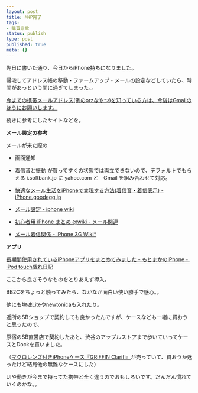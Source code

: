 ```yaml
---
layout: post
title: MNP完了
tags:
- 購買意欲
status: publish
type: post
published: true
meta: {}
---
```

先日に書いた通り、今日からiPhone持ちになりました。

帰宅してアドレス帳の移動・ファームアップ・メールの設定などしていたら、時間があっという間に過ぎてしまった。。

<u>今までの携帯メールアドレス(例のorzなやつ)を知っている方は、今後はGmailのほうにお願いします。
</u>

続きに参考にしたサイトなどを。

<!--more-->
<strong>メール設定の参考</strong>

メールが来た際の
- 画面通知
- 着信音と振動
が買ってすぐの状態では両立できないので、デフォルトでもらえる i.softbank.jp に yahoo.com と　Gmail を組み合わせて対応。

- <a href="http://iphone.goodegg.jp/archives/384">快適なメール生活をiPhoneで実現する方法(着信音・着信表示) - iPhone.goodegg.jp</a>
- <a href="http://www.iphooone.com/pukiwiki/index.php?%A5%E1%A1%BC%A5%EB%C0%DF%C4%EA">メール設定 - iphone wiki</a>
- <a href="http://www33.atwiki.jp/iphone/pages/19.html">初心者用 iPhone まとめ @wiki - メール関連</a>
- <a href="http://iphone.wikiwiki.jp/?%A5%E1%A1%BC%A5%EB%C3%E5%BF%AE%B4%D8%B7%B8#a52b963b">メール着信関係 - iPhone 3G Wiki*</a>

<strong>アプリ</strong>

<a href="http://d.hatena.ne.jp/moto_maka/20090228/1235770567">長期間使用されているiPhoneアプリをまとめてみました - もとまかのiPhone・iPod touch戯れ日記</a>

ここから良さそうなものをとりあえず導入。

BB2Cをちょっと触ってみたら、なかなか面白い使い勝手で感心。。

他にも塊魂Liteや<a href="http://www.newtonica.net/">newtonica</a>も入れたり。

近所のSBショップで契約しても良かったんですが、ケースなども一緒に買おうと思ったので、

原宿のSB直営店で契約したあと、渋谷のアップルストアまで歩いていってケースとDockを買いました。

（<a href="http://iphone.goodegg.jp/archives/2554">マクロレンズ付きiPhoneケース『GRIFFIN Clarifi』</a>が売っていて、買おうか迷ったけど結局他の無難なケースにした）

UIや動きが今まで持ってた携帯と全く違うのでおもしろいです。だんだん慣れていくのかな。。
